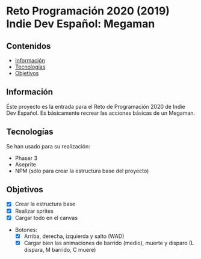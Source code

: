 # Reto Programación 2020 (2019) Indie Dev Español: Megaman

## Contenidos

- [Información](#Información)
- [Tecnologías](#Tecnologías)
- [Objetivos](#Objetivos)

## Información

Éste proyecto es la entrada para el Reto de Programación 2020 de Indie Dev Español.
Es básicamente recrear las acciones básicas de un Megaman.

## Tecnologías

Se han usado para su realización:

- Phaser 3
- Aseprite
- NPM (sólo para crear la estructura base del proyecto)


## Objetivos

- [x] Crear la estructura base
- [x] Realizar sprites
- [x] Cargar todo en el canvas
- Botones:
	- [x] Arriba, derecha, izquierda y salto (WAD)
	- [x] Cargar bien las animaciones de barrido (medio), muerte y disparo (L dispara, M barrido, C muere)
